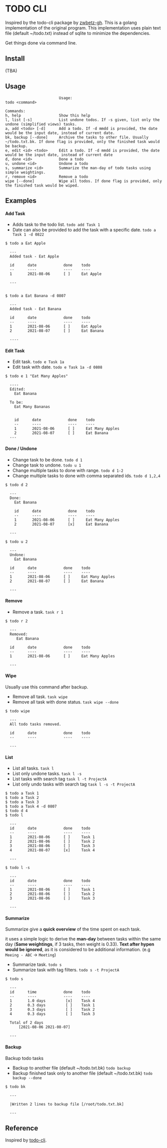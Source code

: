 # TODO CLI

Inspired by the todo-cli package by [zwbetz-gh](https://github.com/zwbetz-gh).
This is a golang implementation of the original program. This implementation uses plain text file (default ~/todo.txt) instead of sqlite to minimize the dependencies.

Get things done via command line.

## Install
   (TBA)

## Usage

```
						Usage:
todo <command>

Commands:
h, help                 Show this help
l, list [-s]            List undone todos. If -s given, list only the undone (simplified views) tasks.
a, add <todo> [-d]      Add a todo. If -d mmdd is provided, the date would be the input date, instead of current date.
bk, backup [--done]     Archive the tasks to other file. Usually ~/todo.txt.bk. If done flag is provided, only the finished task would be backup.
e, edit <id> <todo>     Edit a todo. If -d mmdd is provided, the date would be the input date, instead of current date
d, done <id>            Done a todo
u, undone <id>          Undone a todo
s, summarize <id>       Summarize the man-day of todo tasks using simple weightings.
r, remove <id>          Remove a todo
wipe [--done]           Wipe all todos. If done flag is provided, only the finished task would be wiped.
```

## Examples

#### Add Task

- Adds task to the todo list. `todo add Task 1`
- Date can also be provided to add the task with a specific date. `todo a Task 1 -d 0822`

```
$ todo a Eat Apple

  ---
  Added task - Eat Apple

  id      date            done    todo
  --      ----            ----    ----
  1       2021-08-06      [ ]     Eat Apple

  ---


$ todo a Eat Banana -d 0807

  ---
  Added task - Eat Banana

  id      date            done    todo
  --      ----            ----    ----
  1       2021-08-06      [ ]     Eat Apple
  2       2021-08-07      [ ]     Eat Banana

  ----
```

#### Edit Task

- Edit task. `todo e Task 1a`
- Edit task with date. `todo e Task 1a -d 0808`

```
$ todo e 1 "Eat Many Apples"

  ----
  Edited:
	Eat Banana

  To be:
    Eat Many Bananas


	id      date            done    todo
	--      ----            ----    ----
	1       2021-08-06      [ ]     Eat Many Apples
	2       2021-08-07      [ ]     Eat Banana
  ---
```

#### Done / Undone

- Change task to be done. `todo d 1`
- Change task to undone. `todo u 1`
- Change multiple tasks to done with range. `todo d 1-2`
- Change multiple tasks to done with comma separated ids. `todo d 1,2,4`

```
$ todo d 2

  ---
  Done:
	Eat Banana

    id      date            done    todo
    --      ----            ----    ----
	1       2021-08-06      [ ]     Eat Many Apples
	2       2021-08-07      [x]     Eat Banana

  ---

$ todo u 2

  ---
  Undone:
	Eat Banana

  id      date            done    todo
  --      ----            ----    ----
  1       2021-08-06      [ ]     Eat Many Apples
  2       2021-08-07      [ ]     Eat Banana

  ---
```

#### Remove

- Remove a task. `task r 1`

```
$ todo r 2

  ---
  Removed:
	 Eat Banana

  id      date            done    todo
  --      ----            ----    ----
  1       2021-08-06      [ ]     Eat Many Apples

  ---
```

#### Wipe

Usually use this command after backup.

- Remove all task. `task wipe`
- Remove all task with done status. `task wipe --done`

```
$ todo wipe

  ---
  All todo tasks removed.

  id      date            done    todo
  --      ----            ----    ----

  ---

```

#### List

- List all tasks. `task l`
- List only undone tasks. `task l -s`
- List tasks with search tag `task l -t ProjectA`
- List only undo tasks with search tag `task l -s -t ProjectA`

```
$ todo a Task 1
$ todo a Task 2
$ todo a Task 3
$ todo a Task 4 -d 0807
$ todo d 4
$ todo l

  ---
  id      date            done    todo
  --      ----            ----    ----
  1       2021-08-06      [ ]     Task 1
  2       2021-08-06      [ ]     Task 2
  3       2021-08-06      [ ]     Task 3
  4       2021-08-07      [x]     Task 4

  ---

$ todo l -s

  ---
  id      date            done    todo
  --      ----            ----    ----
  1       2021-08-06      [ ]     Task 1
  2       2021-08-06      [ ]     Task 2
  3       2021-08-06      [ ]     Task 3

  ---

```

#### Summarize

Summarize give a **quick overview** of the time spent on each task.

it uses a simple logic to derive the **man-day** between tasks within the same day (**Same weightings**, if 3 tasks, then weight is 0.33). **Text after hypen would be ignored**, as it is considered to be additional information. (e.g `Meeing - ABC` -> `Meeting`)

- Summarize task. `todo s`
- Summarize task with tag filters. `todo s -t ProjectA`

```
$ todo s

  ---
  id      time            done    todo
  --      ----            ----    ----
  1       1.0 days         [x]    Task 4
  2       0.3 days         [ ]    Task 1
  3       0.3 days         [ ]    Task 2
  4       0.3 days         [ ]    Task 3

  Total of 2 days
	  [2021-08-06 2021-08-07]

  ---

```

#### Backup

Backup todo tasks

- Backup to another file (default ~/todo.txt.bk) `todo backup`
- Backup finished task only to another file (default ~/todo.txt.bk) `todo backup --done`

```
$ todo bk

  ---

  |Written 2 lines to backup file [/root/todo.txt.bk]

  ---

```


## Reference
Inspired by [todo-cli](https://github.com/zwbetz-gh/todo-cli).
